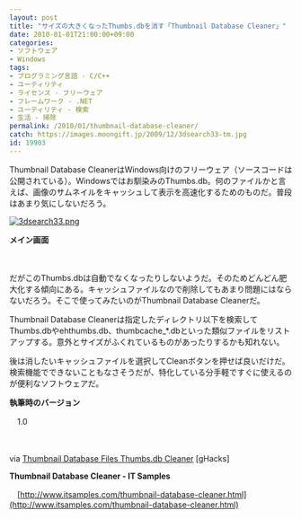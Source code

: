 ```yaml
---
layout: post
title: "サイズの大きくなったThumbs.dbを消す「Thumbnail Database Cleaner」"
date: 2010-01-01T21:00:00+09:00
categories:
- ソフトウェア
- Windows
tags: 
- プログラミング言語 - C/C++
- ユーティリティ
- ライセンス - フリーウェア
- フレームワーク - .NET
- ユーティリティ - 検索
- 生活 - 掃除
permalink: /2010/01/thumbnail-database-cleaner/
catch: https://images.moongift.jp/2009/12/3dsearch33-tm.jpg
id: 19903
---
```

Thumbnail Database CleanerはWindows向けのフリーウェア（ソースコードは公開されている）。Windowsではお馴染みのThumbs.db。何のファイルかと言えば、画像のサムネイルをキャッシュして表示を高速化するためのものだ。普段はあまり気にしないだろう。

  

[![3dsearch33.png](https://images.moongift.jp/2009/12/3dsearch33-tm.jpg)](https://images.moongift.jp/2009/12/3dsearch33.png)  
  
**メイン画面**

  

　

  

だがこのThumbs.dbは自動でなくなったりしないようだ。そのためどんどん肥大化する傾向にある。キャッシュファイルなので削除してもあまり問題にはならないだろう。そこで使ってみたいのがThumbnail Database Cleanerだ。

  
  
<!--more-->

Thumbnail Database Cleanerは指定したディレクトリ以下を検索してThumbs.dbやehthumbs.db、thumbcache\_\*.dbといった類似ファイルをリストアップする。意外とサイズがふくれているものがあったりするかも知れない。

  

後は消したいキャッシュファイルを選択してCleanボタンを押せば良いだけだ。検索機能でできないこともなさそうだが、特化している分手軽ですぐに使えるのが便利なソフトウェアだ。

  

**執筆時のバージョン**  
  
　1.0

  

　

  

via [Thumbnail Database Files Thumbs.db Cleaner](http://www.ghacks.net/2009/12/28/thumbnail-database-files-thumbs-db-cleaner/) [gHacks]

  

**Thumbnail Database Cleaner - IT Samples**  
  
　[http://www.itsamples.com/thumbnail-database-cleaner.html](http://www.itsamples.com/thumbnail-database-cleaner.html)

  
  
